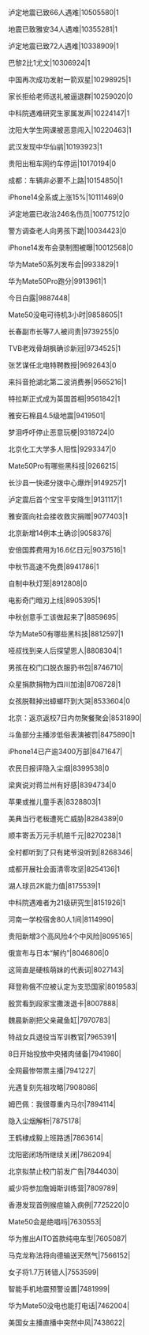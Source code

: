泸定地震已致66人遇难|10505580|1

地震已致雅安34人遇难|10355281|1

泸定地震已致72人遇难|10338909|1

巴黎2比1尤文|10306924|1

中国再次成功发射一箭双星|10298925|1

家长拒给老师送礼被逼退群|10259020|0

中科院遇难研究生家属发声|10224147|1

沈阳大学生网课被恶意闯入|10220463|1

武汉发现中华仙鹟|10193923|1

贵阳出租车网约车停运|10170194|0

成都：车辆非必要不上路|10154850|1

iPhone14全系或上涨15%|10111469|0

泸定地震已收治246名伤员|10077512|0

警方调查老人向男孩下跪|10034423|0

iPhone14发布会录制图被曝|10012568|0

华为Mate50系列发布会|9933829|1

华为Mate50Pro跑分|9913961|1

今日白露|9887448|

Mate50没电可待机3小时|9858605|1

长春副市长等7人被问责|9739255|0

TVB老戏骨胡枫确诊新冠|9734525|1

张艺谋任北电特聘教授|9692643|0

来抖音抢湖北第二波消费券|9565216|1

特拉斯正式成为英国首相|9561842|1

雅安石棉县4.5级地震|9419501|

梦泪呼吁停止恶意玩梗|9318724|0

北京化工大学多人阳性|9293347|0

Mate50Pro有哪些黑科技|9266215|

长沙县一快递分拨中心爆炸|9149257|1

泸定震后首个宝宝平安降生|9131117|1

雅安面向社会接收救灾捐赠|9077403|1

北京新增14例本土确诊|9058376|

安倍国葬费用为16.6亿日元|9037516|1

中秋节高速不免费|8941786|1

自制中秋灯笼|8912808|0

电影奇门暗刃上线|8905395|1

中秋创意手工该做起来了|8859695|

华为Mate50有哪些黑科技|8812597|1

哑叔找到亲人后探望恩人|8808304|1

男孩在校门口脱衣服扔书包|8746710|

众星捐款捐物为四川加油|8708728|1

女孩脱鞋掉出蟑螂吓到大哭|8533604|0

北京：返京返校7日内勿聚餐聚会|8531890|

斗鱼部分主播涉低俗表演被罚|8475890|1

iPhone14已产逾3400万部|8471647|

农民日报评隐入尘烟|8399538|0

梁爽说对蒋兰州有好感|8394734|0

苹果或推儿童手表|8328803|1

美典当行老板遭死亡威胁|8284389|0

顺丰寄丢万元手机赔千元|8270238|1

全村都听到了只有姥爷没听到|8268346|

成都开展社会面清零攻坚|8254136|1

湖人球员2K能力值|8175539|1

中科院遇难者为21级研究生|8151926|1

河南一学校宿舍80人1间|8114990|

贵阳新增3个高风险4个中风险|8095165|

俄宣布与日本“解约”|8046806|0

这简直是硬核萌妹的代表词|8027143|

拜登称俄不应被认定为支恐国家|8019583|

殷赏看到段家宝撒泼退卡|8007888|

魏晨新剧把父亲藏鱼缸|7970783|

特战女兵退役当军训教官|7965391|

8日开始投放中央猪肉储备|7941980|

全网最惨带票主播|7941227|

光遇复刻先祖攻略|7908086|

姆巴佩：我很尊重内马尔|7894114|

隐入尘烟解析|7875178|

王鹤棣成毅上班路透|7863614|

沈阳密闭场所继续关闭|7862094|

北京拟禁止校门前发广告|7844030|

威少将参加詹姆斯训练营|7809789|

香港发现首例猴痘输入病例|7725220|0

Mate50会是绝唱吗|7630553|

华为推出AITO首款纯电车型|7605087|

马克龙称法将向德输送天然气|7566152|

女子将1.7万转错人|7553599|

智能手机地震预警设置|7481999|

华为Mate50没电也能打电话|7462004|

美国女主播直播中突然中风|7438622|

